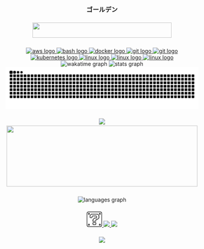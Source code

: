 <div align="center">
  <h3>ゴールデン</h3>
</div>

###
<div align="center">
  <img height="40" width="364" src="https://raw.githubusercontent.com/dourado/dourado/main/src/hello-friend.gif"/>
</div>

###
<div align="center">
  <a href="https://aws.amazon.com" target="__blank">
    <img src="https://cdn.iconscout.com/icon/free/png-512/aws-1869025-1583149.png" height="40" width="40" alt="aws logo"/>
  </a>
  <a href="https://www.gnu.org/software/bash" target="__blank">
    <img src="https://cdn.jsdelivr.net/gh/devicons/devicon/icons/bash/bash-original.svg" height="40" width="52" alt="bash logo"/>
  <a>  
  <a href="https://www.docker.com" target="__blank">
    <img src="https://cdn.jsdelivr.net/gh/devicons/devicon/icons/docker/docker-original.svg" height="40" width="52" alt="docker logo"/>
  </a>
  <a href="https://git-scm.com" target="__blank">
    <img src="https://cdn.jsdelivr.net/gh/devicons/devicon/icons/git/git-original.svg" height="40" width="52" alt="git logo"/>
  </a>
  <a href="https://grafana.com" target="__blank">
    <img src="https://cdn.jsdelivr.net/gh/devicons/devicon/icons/grafana/grafana-original.svg" height="40" width="52" alt="git logo"/>
  </a>
  <a href="https://kubernetes.io" target="__blank">
    <img src="https://cdn.jsdelivr.net/gh/devicons/devicon/icons/kubernetes/kubernetes-plain.svg" height="40" width="52" alt="kubernetes logo"/>
  </a>
  <a href="https://www.linux.org" target="__blank">
    <img src="https://cdn.jsdelivr.net/gh/devicons/devicon/icons/linux/linux-original.svg" height="40" width="52" alt="linux logo"/>
  </a>
  <a href="https://docs.python.org/3" target="__blank">
    <img src="https://cdn.jsdelivr.net/gh/devicons/devicon/icons/python/python-original.svg" height="40" width="52" alt="linux logo"/>
  </a>
  <a href="https://www.terraform.io" target="__blank">
    <img src="https://cdn.jsdelivr.net/gh/devicons/devicon/icons/terraform/terraform-original.svg" height="40" width="52" alt="linux logo"/>
  </a>
</div>

<div align="center">
  <img src="https://github-readme-stats-dourado.vercel.app/api/wakatime?username=dourado&layout=compact&theme=transparent&hide_title=true&hide_border=true&langs_count=10&range=all_time" height="150" alt="wakatime graph"/>
  <img src="https://github-readme-stats-dourado.vercel.app/api?username=dourado&hide_title=true&hide_rank=false&show_icons=true&include_all_commits=true&count_private=true&disable_animations=false&theme=transparent&locale=en&hide_border=true" height="150" alt="stats graph"/>
</div>

<picture>
  <source media="(prefers-color-scheme: dark)" srcset="https://raw.githubusercontent.com/dourado/dourado/output/snake-dark.svg">
  <source media="(prefers-color-scheme: light)" srcset="https://raw.githubusercontent.com/dourado/dourado/output/snake.svg">
  <img alt="github contribution grid snake animation" src="https://raw.githubusercontent.com/dourado/dourado/output/snake.svg">
</picture>

###
<div align="center">
  <img height="170" src="https://tenor.com/view/quero-cafe-interview-gif-6252342.gif"/>
  <a href="https://open.spotify.com/user/12152431662?si=0ccf86137e4f4b6d" target="__blank">
    <img height="160" width="500" valign="center" src="https://dourado-spotify-github-profile.vercel.app/api/view?uid=12152431662&cover_image=true&theme=novatorem&show_offline=false&background_color=121212&interchange=false&bar_color=53b14f&bar_color_cover=false"/>
  </a>
</div>

###
<div align="center">
  <img src="https://github-readme-stats-dourado.vercel.app/api/top-langs?username=dourado&locale=en&hide_title=true&layout=compact&card_width=320&langs_count=10&theme=transparent&hide_border=true&include_all_commits=true&count_private=true&hide=java" height="150" alt="languages graph"/>
</div>

###
<div align="center">
  <a href="https://golden-today.vercel.app" target="__blank">
    <img height="40" src="https://raw.githubusercontent.com/dourado/dourado/main/src/today.png">
  </a>
  <a href="https://stackoverflow.com/users/15846522/dourado" target="__blank">
    <img height="40" src="https://www.vectorlogo.zone/logos/stackoverflow/stackoverflow-tile.svg"/>
  </a>
  <a href="https://www.credly.com/badges/c89bf43a-721b-477e-98cc-40454e5aad71/embedded" target="__blank">
    <img height="40" src="https://images.credly.com/images/0e284c3f-5164-4b21-8660-0d84737941bc/image.png"/>
  </a>
</div>

###
<div align="center">
  <img src="https://visitor-badge.laobi.icu/badge?page_id=dourado.dourado&format=true"/>
</div>

###
